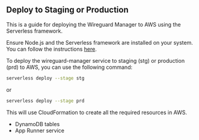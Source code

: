 ## Deploy to Staging or Production
This is a guide for deploying the Wireguard Manager to AWS using the Serverless framework.

Ensure Node.js and the Serverless framework are installed on your system. You can follow the instructions [here](SETUP.md).

To deploy the wireguard-manager service to staging (stg) or production (prd) to AWS, you can use the following command:

```bash
serverless deploy --stage stg
```
or
```bash
serverless deploy --stage prd
```

This will use CloudFormation to create all the required resources in AWS.
* DynamoDB tables
* App Runner service